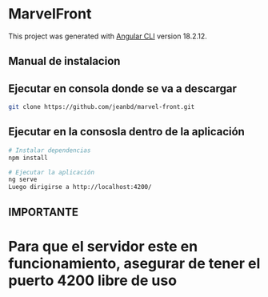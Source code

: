 # MarvelFront

This project was generated with [Angular CLI](https://github.com/angular/angular-cli) version 18.2.12.

## Manual de instalacion

## Ejecutar en consola donde se va a descargar

```bash
git clone https://github.com/jeanbd/marvel-front.git
```

## Ejecutar en la consosla dentro de la aplicación

```bash
# Instalar dependencias
npm install

# Ejecutar la aplicación
ng serve
Luego dirigirse a http://localhost:4200/
```

## IMPORTANTE

# Para que el servidor este en funcionamiento, asegurar de tener el puerto 4200 libre de uso
